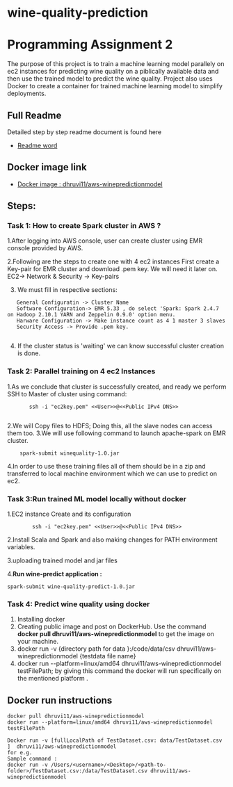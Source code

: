 # wine-quality-prediction 
# Programming Assignment 2

The purpose of this project is to train a machine learning model parallely on ec2 instances for predicting wine quality on a piblically available data and then use the trained model to predict the wine quality.
Project also uses Docker to create a container for trained machine learning model to simplify deployments.

## Full Readme
Detailed step by step readme document is found here 
* [Readme word](https://github.com/dhruvi1996/wine-quality-prediction.git)
## Docker image link
* [Docker image : dhruvi11/aws-winepredictionmodel](https://hub.docker.com/repository/docker/dhruvi11/aws-winepredictionmodel)

## Steps:

### Task 1: How to create Spark cluster in AWS ?

1.After logging into AWS console, user can create cluster using EMR console provided by AWS.

2.Following are the steps to create one with 4 ec2 instances 
First create a Key-pair for EMR cluster and download .pem key. We will need it later on.
 EC2-> Network & Security -> Key-pairs

3. We must fill in respective sections:

```
   General Configuratin -> Cluster Name 
   Software Configuration-> EMR 5.33 , do select 'Spark: Spark 2.4.7 on Hadoop 2.10.1 YARN and Zeppelin 0.9.0' option menu.
   Harware Configuration -> Make instance count as 4 1 master 3 slaves
   Security Access -> Provide .pem key.
   
 ```
 4. If the cluster status is 'waiting' we can know successful cluster creation is done.
 ### Task 2: Parallel training on 4 ec2 Instances
 1.As we conclude that cluster is successfully created, and ready we perform SSH to Master of cluster using command:
 ```
        ssh -i "ec2key.pem" <<User>>@<<Public IPv4 DNS>>
        
```
2.We will Copy files to HDFS; Doing this, all the slave nodes can access them too.
3.We will use following command to launch apache-spark on EMR cluster.
```
	spark-submit winequality-1.0.jar
```
4.In order to use these training files all of them should be in a zip and transferred to local machine environment which we can use to predict on ec2.

### Task 3:Run trained ML model locally without docker

1.EC2 instance Create and its configuration 
```
        ssh -i "ec2key.pem" <<User>>@<<Public IPv4 DNS>>
```
2.Install Scala and Spark and also making changes for PATH environment variables.

3.uploading trained model and jar files

4.**Run wine-predict application :**
```
spark-submit wine-quality-predict-1.0.jar
```
### Task 4: Predict wine quality using docker
1. Installing docker 
2. Creating public image and post on DockerHub. Use the command **docker pull dhruvi11/aws-winepredictionmodel** to get the image on your machine.
3. docker run -v {directory path for data }:/code/data/csv dhruvi11/aws-winepredictionmodel {testdata file name}
4. docker run --platform=linux/amd64 dhruvi11/aws-winepredictionmodel testFilePath; by giving this command the docker will run specifically on the mentioned platform .
## Docker run instructions
````
docker pull dhruvi11/aws-winepredictionmodel
docker run --platform=linux/amd64 dhruvi11/aws-winepredictionmodel testFilePath

Docker run -v [fullLocalPath of TestDataset.csv: data/TestDataset.csv ]  dhruvi11/aws-winepredictionmodel
for e.g. 
Sample command : 
docker run -v /Users/<username>/<Desktop>/<path-to-folder>/TestDataset.csv:/data/TestDataset.csv dhruvi11/aws-winepredictionmodel
````
